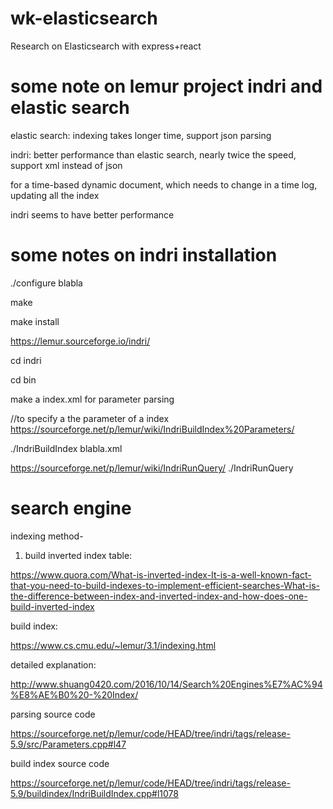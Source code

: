 # wk-elasticsearch
Research on Elasticsearch with express+react

# some note on lemur project indri and elastic search
elastic search: indexing takes longer time, support json parsing 

indri: better performance than elastic search, nearly twice the speed, support xml instead of json

for a time-based dynamic document, which needs to change in a time log, updating all the index

indri seems to have better performance 

# some notes on indri installation 
./configure blabla

make 

make install

https://lemur.sourceforge.io/indri/

cd indri

cd bin 

make a index.xml for parameter parsing 

//to specify a the parameter of a index
https://sourceforge.net/p/lemur/wiki/IndriBuildIndex%20Parameters/

./IndriBuildIndex blabla.xml

https://sourceforge.net/p/lemur/wiki/IndriRunQuery/
./IndriRunQuery 

# search engine

indexing method- 

1. build inverted index table:  

https://www.quora.com/What-is-inverted-index-It-is-a-well-known-fact-that-you-need-to-build-indexes-to-implement-efficient-searches-What-is-the-difference-between-index-and-inverted-index-and-how-does-one-build-inverted-index

build index:

https://www.cs.cmu.edu/~lemur/3.1/indexing.html

detailed explanation:

http://www.shuang0420.com/2016/10/14/Search%20Engines%E7%AC%94%E8%AE%B0%20-%20Index/

parsing source code

https://sourceforge.net/p/lemur/code/HEAD/tree/indri/tags/release-5.9/src/Parameters.cpp#l47

build index source code

https://sourceforge.net/p/lemur/code/HEAD/tree/indri/tags/release-5.9/buildindex/IndriBuildIndex.cpp#l1078
